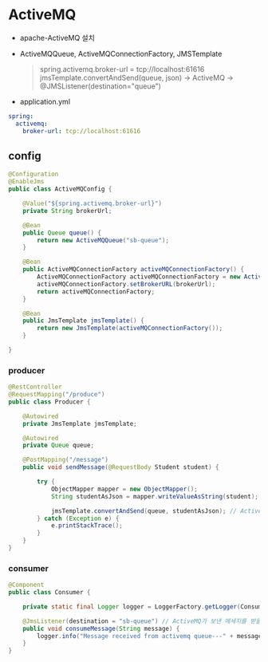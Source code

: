 # ActiveMQ

- apache-ActiveMQ 설치

- ActiveMQQueue, ActiveMQConnectionFactory, JMSTemplate

  > spring.activemq.broker-url = tcp://localhost:61616
  > jmsTemplate.convertAndSend(queue, json) -> ActiveMQ -> @JMSListener(destination="queue")

- application.yml

```yml
spring:
  activemq:
    broker-url: tcp://localhost:61616
```

## config

```java
@Configuration
@EnableJms
public class ActiveMQConfig {

    @Value("${spring.activemq.broker-url}")
    private String brokerUrl;

    @Bean
    public Queue queue() {
        return new ActiveMQQueue("sb-queue");
    }

    @Bean
    public ActiveMQConnectionFactory activeMQConnectionFactory() {
        ActiveMQConnectionFactory activeMQConnectionFactory = new ActiveMQConnectionFactory();
        activeMQConnectionFactory.setBrokerURL(brokerUrl);
        return activeMQConnectionFactory;
    }

    @Bean
    public JmsTemplate jmsTemplate() {
        return new JmsTemplate(activeMQConnectionFactory());
    }

}
```

### producer

```java
@RestController
@RequestMapping("/produce")
public class Producer {

    @Autowired
    private JmsTemplate jmsTemplate;

    @Autowired
    private Queue queue;

    @PostMapping("/message")
    public void sendMessage(@RequestBody Student student) {

        try {
            ObjectMapper mapper = new ObjectMapper();
            String studentAsJson = mapper.writeValueAsString(student);

            jmsTemplate.convertAndSend(queue, studentAsJson); // ActiveMQ에 message 보내기
        } catch (Exception e) {
            e.printStackTrace();
        }
    }
}
```

### consumer

```java
@Component
public class Consumer {

    private static final Logger logger = LoggerFactory.getLogger(Consumer.class);

    @JmsListener(destination = "sb-queue") // ActiveMQ가 보낸 메세지를 받을 메소드
    public void consumeMessage(String message) {
        logger.info("Message received from activemq queue---" + message);
    }
}
```

